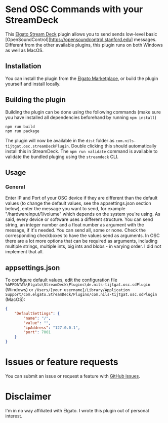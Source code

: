 # Send OSC Commands with your StreamDeck

This [Elgato Stream Deck][Stream Deck] plugin allows you to send sends low-level basic [OpenSoundControl][https://opensoundcontrol.stanford.edu] messages. Different from the other available plugins, this plugin runs on both Windows as well as MacOS.

## Installation

You can install the plugin from the [Elgato Marketplace](https://marketplace.elgato.com), or build the plugin yourself and install locally.

## Building the plugin

Building the plugin can be done using the following commands (make sure you have installed all dependencies beforehand by running `npm install`)

```
npm run build
npm run package
```

The plugin will now be available in the `dist` folder as `com.nils-tijtgat.osc.streamDeckPlugin`. Double clicking this should automatically install this in StreamDeck. The `npm run validate` command is available to validate the bundled pluging using the `streamdeck` CLI.

## Usage

### General

Enter IP and Port of your OSC device if they are different than the default values (to change the default values, see the appsettings.json section below), enter the message you want to send, for example "/hardwareInput/1/volume" which depends on the system you're using. As said, every device or software uses a different structure.
You can send string, an integer number and a float number as argument with the message, if it's needed. You can send all, some or none. Check the corresponding checkboxes to have the values send as arguments.
In OSC there are a lot more options that can be required as arguments, including multiple strings, multiple ints, big ints and blobs - in varying order. I did not implement that all.

## appsettings.json

To configure default values, edit the configuration file `%APPDATA%\Elgato\StreamDeck\Plugins\de.nils-tijtgat.osc.sdPlugin` (Windows) or `/Users/[your_username]/Library/Application Support/com.elgato.StreamDeck/Plugins/com.nils-tijtgat.osc.sdPlugin` (MacOS):

```json
{
    "DefaultSettings": {
        "name": "/",
        "value": "",
        "ipAddress": "127.0.0.1",
        "port": 7001
    }
}
```

# Issues or feature requests

You can submit an issue or request a feature with [GitHub issues].

# Disclaimer

I'm in no way affiliated with Elgato. I wrote this plugin out of personal interest.

<!-- Reference Links -->

[Stream Deck]: https://www.elgato.com/gaming/stream-deck/ "Elgato's Stream Deck product page"
[OpenSoundControl]: https://opensoundcontrol.stanford.edu 'OSC homepage'
[GitHub issues]: https://github.com/timebutt/streamdeck-osc/issues 'GitHub issues link'
